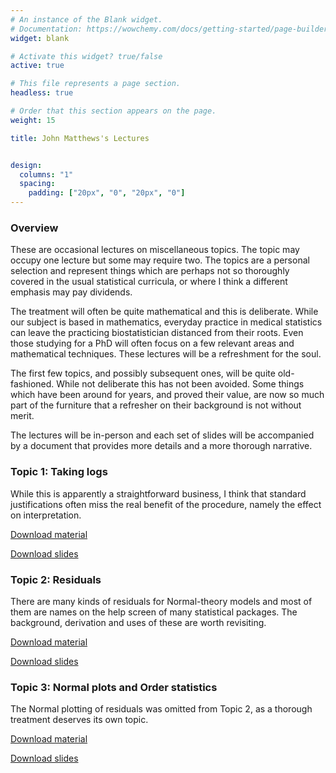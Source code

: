 ```yaml
---
# An instance of the Blank widget.
# Documentation: https://wowchemy.com/docs/getting-started/page-builder/
widget: blank

# Activate this widget? true/false
active: true

# This file represents a page section.
headless: true

# Order that this section appears on the page.
weight: 15

title: John Matthews's Lectures


design:
  columns: "1"
  spacing:
    padding: ["20px", "0", "20px", "0"]
---
```



### Overview

These are occasional lectures on miscellaneous topics.  The topic may occupy one lecture but some may require two.  The topics are a personal selection and represent things which are perhaps not so thoroughly covered in the usual statistical curricula, or where I think a different emphasis may pay dividends.

The treatment will often be quite mathematical and this is deliberate.  While our subject is based in mathematics, everyday practice in medical statistics can leave the practicing biostatistician distanced from their roots.  Even those studying for a PhD will often focus on a few relevant areas and mathematical techniques.  These lectures will be a refreshment for the soul.

The first few topics, and possibly subsequent ones, will be quite old-fashioned.  While not deliberate this has not been avoided.  Some things which have been around for years, and proved their value, are now so much part of the furniture that a refresher on their background is not without merit.

The lectures will be in-person and each set of slides will be accompanied by a document that provides more details and a more thorough narrative.

### Topic 1: Taking logs

While this is apparently a straightforward business, I think that standard justifications often miss the real benefit of the procedure, namely the effect on interpretation.

[Download material](/documents/Loglecture.pdf)

[Download slides](/documents/loglectureslideshandoutversion.pdf)



### Topic 2: Residuals

There are many kinds of residuals for Normal-theory models and most of them are names on the help screen of many statistical packages.  The background, derivation and uses of these are worth revisiting.

[Download material](/documents/modelcheck.pdf)

[Download slides](/documents/modelcheckslideshandoutversion)


### Topic 3: Normal plots and Order statistics

The Normal plotting of residuals was omitted from Topic 2, as a thorough treatment deserves its own topic.

[Download material](/documents/Normalplot.pdf)

[Download slides](/documents/normplotslideshandoutversion)


